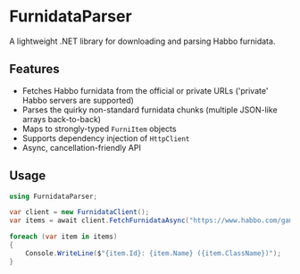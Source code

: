 # FurnidataParser

A lightweight .NET library for downloading and parsing Habbo furnidata.

## Features

- Fetches Habbo furnidata from the official or private URLs ('private' Habbo servers are supported)
- Parses the quirky non-standard furnidata chunks (multiple JSON-like arrays back-to-back)  
- Maps to strongly-typed `FurniItem` objects  
- Supports dependency injection of `HttpClient`  
- Async, cancellation-friendly API

## Usage

```csharp
using FurnidataParser;

var client = new FurnidataClient();
var items = await client.FetchFurnidataAsync("https://www.habbo.com/gamedata/furnidata/1", cancellationToken);

foreach (var item in items)
{
    Console.WriteLine($"{item.Id}: {item.Name} ({item.ClassName})");
}
```
